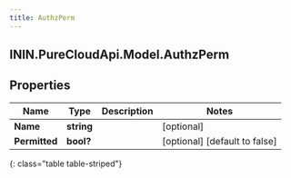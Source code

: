 ```yaml
---
title: AuthzPerm
---
```

## ININ.PureCloudApi.Model.AuthzPerm

## Properties

|Name | Type | Description | Notes|
|------------ | ------------- | ------------- | -------------|
| **Name** | **string** |  | [optional] |
| **Permitted** | **bool?** |  | [optional] [default to false]|
{: class="table table-striped"}


